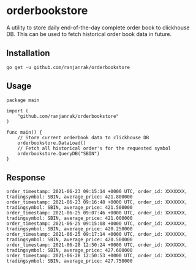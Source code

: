 # orderbookstore
A utility to store daily end-of-the-day complete order book to clickhouse DB. This can be used to fetch historical order book data in future.

## Installation
```
go get -u github.com/ranjanrak/orderbookstore
```

## Usage
```
package main

import (
    "github.com/ranjanrak/orderbookstore"
)

func main() {
    // Store current orderbook data to clickhouse DB
    orderbookstore.DataLoad()
    // Fetch all historical order's for the requested symbol
    orderbookstore.QueryDB("SBIN")
}
```

## Response
```
order_timestamp: 2021-06-23 09:15:14 +0000 UTC, order_id: XXXXXXX, tradingsymbol: SBIN, average_price: 421.800000
order_timestamp: 2021-06-23 09:16:48 +0000 UTC, order_id: XXXXXXX, tradingsymbol: SBIN, average_price: 421.500000
order_timestamp: 2021-06-25 09:07:46 +0000 UTC, order_id: XXXXXXX, tradingsymbol: SBIN, average_price: 421.000000
order_timestamp: 2021-06-25 09:15:08 +0000 UTC, order_id: XXXXXXX, tradingsymbol: SBIN, average_price: 420.250000
order_timestamp: 2021-06-25 09:17:14 +0000 UTC, order_id: XXXXXXX, tradingsymbol: SBIN, average_price: 420.500000
order_timestamp: 2021-06-28 12:50:24 +0000 UTC, order_id: XXXXXXX, tradingsymbol: SBIN, average_price: 427.600000
order_timestamp: 2021-06-28 12:50:53 +0000 UTC, order_id: XXXXXXX, tradingsymbol: SBIN, average_price: 427.750000
```